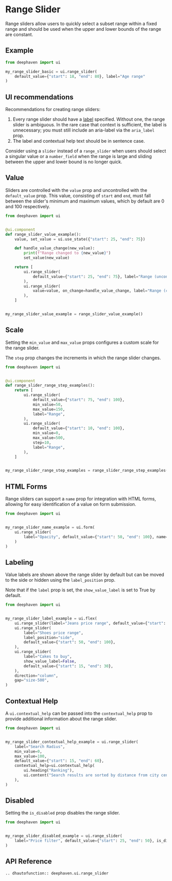 # Range Slider

Range sliders allow users to quickly select a subset range within a fixed range and should be used when the upper and lower bounds of the range are constant.

## Example

```python
from deephaven import ui

my_range_slider_basic = ui.range_slider(
    default_value={"start": 18, "end": 80}, label="Age range"
)
```

## UI recommendations

Recommendations for creating range sliders:

1. Every range slider should have a [label](#labeling) specified. Without one, the range slider is ambiguous. In the rare case that context is sufficient, the label is unnecessary; you must still include an aria-label via the `aria_label` prop.
2. The label and contextual help text should be in sentence case.

Consider using a `slider` instead of a `range_slider` when users should select a singular value or a `number_field` when the range is large and sliding between the upper and lower bound is no longer quick.

## Value

Sliders are controlled with the `value` prop and uncontrolled with the `default_value` prop. This value, consisting of `start` and `end`, must fall between the slider's minimum and maximum values, which by default are 0 and 100 respectively.

```python
from deephaven import ui


@ui.component
def range_slider_value_example():
    value, set_value = ui.use_state({"start": 25, "end": 75})

    def handle_value_change(new_value):
        print(f"Range changed to {new_value}")
        set_value(new_value)

    return [
        ui.range_slider(
            default_value={"start": 25, "end": 75}, label="Range (uncontrolled)"
        ),
        ui.range_slider(
            value=value, on_change=handle_value_change, label="Range (controlled)"
        ),
    ]


my_range_slider_value_example = range_slider_value_example()
```


## Scale

Setting the `min_value` and `max_value` props configures a custom scale for the range slider.  

The `step` prop changes the increments in which the range slider changes.

```python
from deephaven import ui


@ui.component
def range_slider_range_step_examples():
    return [
        ui.range_slider(
            default_value={"start": 75, "end": 100},
            min_value=50,
            max_value=150,
            label="Range",
        ),
        ui.range_slider(
            default_value={"start": 10, "end": 100},
            min_value=0,
            max_value=500,
            step=10,
            label="Range",
        ),
    ]


my_range_slider_range_step_examples = range_slider_range_step_examples()
```


## HTML Forms

Range sliders can support a `name` prop for integration with HTML forms, allowing for easy identification of a value on form submission.

```python
from deephaven import ui


my_range_slider_name_example = ui.form(
    ui.range_slider(
        label="Opacity", default_value={"start": 50, "end": 100}, name="Opacity Range"
    )
)
```


## Labeling

Value labels are shown above the range slider by default but can be moved to the side or hidden using the `label_position` prop.

Note that if the `label` prop is set, the `show_value_label` is set to True by default.

```python
from deephaven import ui


my_range_slider_label_example = ui.flex(
    ui.range_slider(label="Jeans price range", default_value={"start": 75, "end": 100}),
    ui.range_slider(
        label="Shoes price range",
        label_position="side",
        default_value={"start": 50, "end": 100},
    ),
    ui.range_slider(
        label="Cakes to buy",
        show_value_label=False,
        default_value={"start": 15, "end": 30},
    ),
    direction="column",
    gap="size-500",
)
```


## Contextual Help

A `ui.contextual_help` can be passed into the `contextual_help` prop to provide additional information about the range slider.

```python
from deephaven import ui


my_range_slider_contextual_help_example = ui.range_slider(
    label="Search Radius",
    min_value=0,
    max_value=100,
    default_value={"start": 15, "end": 60},
    contextual_help=ui.contextual_help(
        ui.heading("Ranking"),
        ui.content("Search results are sorted by distance from city center."),
    ),
)
```


## Disabled

Setting the `is_disabled` prop disables the range slider.  

```python
from deephaven import ui


my_range_slider_disabled_example = ui.range_slider(
    label="Price filter", default_value={"start": 25, "end": 50}, is_disabled=True
)
```

## API Reference

```{eval-rst}
.. dhautofunction:: deephaven.ui.range_slider
```